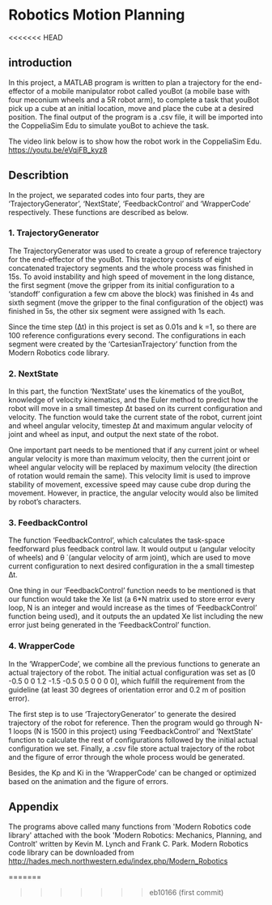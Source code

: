# Robotics Motion Planning
<<<<<<< HEAD
## introduction

In this project, a MATLAB program is written to plan a trajectory for the end-effector of a mobile manipulator robot called youBot (a mobile base with four meconium wheels and a 5R robot arm), to complete a task that youBot pick up a cube at an initial location, move and place the cube at a desired position. The final output of the program is a .csv file, it will be imported into the CoppeliaSim Edu to simulate youBot to achieve the task.

The video link below is to show how the robot work in the CoppeliaSim Edu.
https://youtu.be/eVqjFB_kyz8

## Describtion

In the project, we separated codes into four parts, they are ‘TrajectoryGenerator’, ‘NextState’, ‘FeedbackControl’ and ‘WrapperCode’ respectively. These functions are described as below.

### 1.	TrajectoryGenerator
The TrajectoryGenerator was used to create a group of reference trajectory for the end-effector of the youBot. This trajectory consists of eight concatenated trajectory segments and the whole process was finished in 15s. To avoid instability and high speed of movement in the long distance, the first segment (move the gripper from its initial configuration to a ‘standoff’ configuration a few cm above the block) was finished in 4s and sixth segment (move the gripper to the final configuration of the object) was finished in 5s, the other six segment were assigned with 1s each.

Since the time step (∆t) in this project is set as 0.01s and k =1, so there are 100 reference configurations every second. The configurations in each segment were created by the ‘CartesianTrajectory’ function from the Modern Robotics code library.

### 2.	NextState
In this part, the function ‘NextState’ uses the kinematics of the youBot, knowledge of velocity kinematics, and the Euler method to predict how the robot will move in a small timestep ∆t based on its current configuration and velocity. The function would take the current state of the robot, current joint and wheel angular velocity, timestep ∆t and maximum angular velocity of joint and wheel as input, and output the next state of the robot.

One important part needs to be mentioned that if any current joint or wheel angular velocity is more than maximum velocity, then the current joint or wheel angular velocity will be replaced by maximum velocity (the direction of rotation would remain the same). This velocity limit is used to improve stability of movement, excessive speed may cause cube drop during the movement. However, in practice, the angular velocity would also be limited by robot’s characters.

### 3.	FeedbackControl

The function ‘FeedbackControl’, which calculates the task-space feedforward plus feedback control law. It would output u (angular velocity of wheels) and θ ̇ (angular velocity of arm joint), which are used to move current configuration to next desired configuration in the a small timestep ∆t.
  
One thing in our ‘FeedbackControl’ function needs to be mentioned is that our function would take the Xe list (a 6*N matrix used to store error every loop, N is an integer and would increase as the times of ‘FeedbackControl’ function being used), and it outputs the an updated Xe list including the new error just being generated in the ‘FeedbackControl’ function.

### 4.	WrapperCode

In the ‘WrapperCode’, we combine all the previous functions to generate an actual trajectory of the robot. The initial actual configuration was set as [0 -0.5 0 0 1.2 -1.5 -0.5 0.5 0 0 0 0], which fulfill the requirement from the guideline (at least 30 degrees of orientation error and 0.2 m of position error).

The first step is to use ‘TrajectoryGenerator’ to generate the desired trajectory of the robot for reference. Then the program would go through N-1 loops (N is 1500 in this project) using ‘FeedbackControl’ and ‘NextState’ function to calculate the rest of configurations followed by the initial actual configuration we set. Finally, a .csv file store actual trajectory of the robot and the figure of error through the whole process would be generated.

Besides, the Kp and Ki in the ‘WrapperCode’ can be changed or optimized based on the animation and the figure of errors.



## Appendix
The programs above called many functions from 'Modern Robotics code library' attached with the book 'Modern Robotics: Mechanics, Planning, and Controlt' written by Kevin M. Lynch and Frank C. Park. Modern Robotics code library can be downloaded from http://hades.mech.northwestern.edu/index.php/Modern_Robotics

=======
>>>>>>> eb10166 (first commit)
